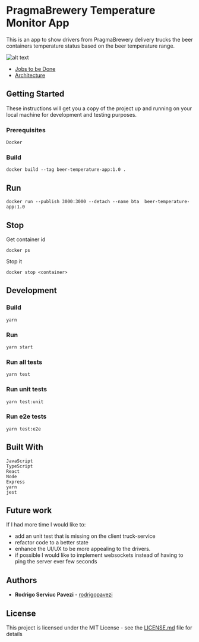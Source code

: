# PragmaBrewery Temperature Monitor App

This is an app to show drivers from PragmaBrewery delivery trucks the beer containers temperature status based on the beer temperature range.

![alt text](https://github.com/rodrigo/beer-temperature-app/preview.png 'preview')

-   [Jobs to be Done](https://github.com/rodrigopavezi/beer-temperature-app/design/jtbd)
-   [Architecture](https://github.com/rrodrigopavezi/beer-temperature-app/design/architecture)

## Getting Started

These instructions will get you a copy of the project up and running on your local machine for development and testing purposes.

### Prerequisites

```
Docker
```

### Build

```
docker build --tag beer-temperature-app:1.0 .
```

## Run

```
docker run --publish 3000:3000 --detach --name bta  beer-temperature-app:1.0
```

## Stop

Get container id

```
docker ps
```

Stop it

```
docker stop <container>
```

## Development

### Build

```
yarn
```

### Run

```
yarn start
```

### Run all tests

```
yarn test
```

### Run unit tests

```
yarn test:unit
```

### Run e2e tests

```
yarn test:e2e
```

## Built With

```
JavaScript
TypeScript
React
Node
Express
yarn
jest
```

## Future work

If I had more time I would like to:

-   add an unit test that is missing on the client truck-service
-   refactor code to a better state
-   enhance the UI/UX to be more appealing to the drivers.
-   if possible I would like to implement websockets instead of having to ping the server ever few seconds

## Authors

-   **Rodrigo Serviuc Pavezi** - [rodrigopavezi](https://github.com/rodrigopavezi)

## License

This project is licensed under the MIT License - see the [LICENSE.md](LICENSE.md) file for details
